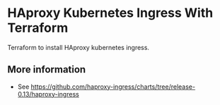 # HAproxy Kubernetes Ingress With Terraform

Terraform to install HAproxy kubernetes ingress.

## More information
- See https://github.com/haproxy-ingress/charts/tree/release-0.13/haproxy-ingress